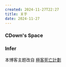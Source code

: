 ```yaml
---
created: 2024-11-27T22:27
title: 关于
date: 2024-11-27
---
```


### CDown's Space

### Infer

本博客主题改自 [極客死亡計劃](https://www.guhub.cn/)
